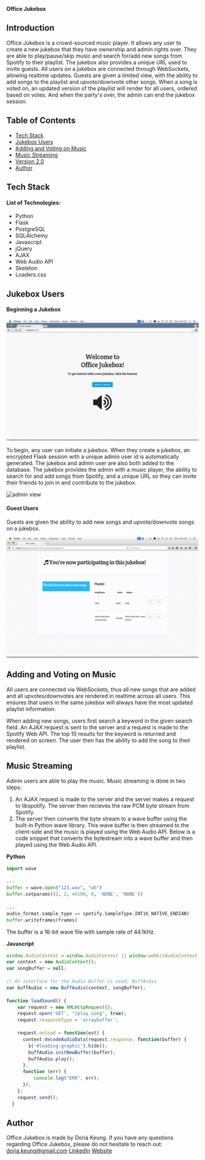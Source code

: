 **Office Jukebox**

## Introduction
Office Jukebox is a crowd-sourced music player. It allows any user to create a new jukebox that they have ownership and admin rights over. They are able to play/pause/skip music and search for/add new songs from Spotify to their playlist. The jukebox also provides a unique URL used to invite guests. All users on a jukebox are connected through WebSockets, allowing realtime updates. Guests are given a limited view, with the ability to add songs to the playlist and upvote/downvote other songs. When a song is voted on, an updated version of the playlist will render for all users, ordered based on votes. And when the party's over, the admin can end the jukebox session.

## Table of Contents
* [Tech Stack](#tech_stack)
* [Jukebox Users](#users)
* [Adding and Voting on Music](#playlist)
* [Music Streaming](#music)
* [Version 2.0](#v2)
* [Author](#author)

## <a name="tech_stack"></a>Tech Stack
#### List of Technologies:
* Python
* Flask
* PostgreSQL
* SQLAlchemy
* Javascript
* jQuery
* AJAX
* Web Audio API
* Skeleton
* Loaders.css

## <a name="users"></a>Jukebox Users
#### Beginning a Jukebox

<!--gif: jukebox creation-->
![jukebox creation](/static/imgs/create_jukebox.gif)

To begin, any user can initiate a jukebox. When they create a jukebox, an encrypted Flask session with a unique admin user id is automatically generated. The jukebox and admin user are also both added to the database. The jukebox provides the admin with a music player, the ability to search for and add songs from Spotify, and a unique URL so they can invite their friends to join in and contribute to the jukebox.

<!--gif: jukebox admin view, song search and add-->
![admin view](/static/imgs/admin_view.gif)

#### Guest Users
Guests are given the ability to add new songs and upvote/downvote songs on a jukebox.

<!--gif: guest view of the jukebox-->
![guest view](/static/imgs/guest_view.gif)

## <a name="playlist"></a>Adding and Voting on Music
All users are connected via WebSockets, thus all new songs that are added and all upvotes/downvotes are rendered in realtime across all users. This ensures that users in the same jukebox will always have the most updated playlist information.

When adding new songs, users first search a keyword in the given search field. An AJAX request is sent to the server and a request is made to the Spotify Web API. The top 10 results for the keyword is returned and rendered on screen. The user then has the ability to add the song to their playlist.

## <a name="music"></a>Music Streaming
Admin users are able to play the music. Music streaming is done in two steps:
1. An AJAX request is made to the server and the server makes a request to libspotify. The server then recieves the raw PCM byte stream from Spotify.
2. The server then converts the byte stream to a wave buffer using the built-in Python wave library. This wave buffer is then streamed to the client-side and the music is played using the Web Audio API. Below is a code snippet that converts the bytestream into a wave buffer and then played using the Web Audio API.

**Python**
```python
import wave

...
buffer = wave.open("123.wav", "wb")
buffer.setparams((2, 2, 44100, 0, 'NONE', 'NONE'))

...
audio_format.sample_type == spotify.SampleType.INT16_NATIVE_ENDIAN)
buffer.writeframes(frames)
```
The buffer is a 16-bit wave file with sample rate of 44.1kHz.

**Javascript**
```javascript
window.AudioContext = window.AudioContext || window.webkitAudioContext;
var context = new AudioContext();
var songBuffer = null;

// An interface for the Audio Buffer is used: BuffAudio
var buffAudio = new BuffAudio(context, songBuffer);

function loadSound() {
    var request = new XMLHttpRequest();
    request.open('GET', "/play_song", true);
    request.responseType = 'arraybuffer';
    
    request.onload = function(evt) {
      context.decodeAudioData(request.response, function(buffer) {
        $('#loading-graphic').hide();
        buffAudio.initNewBuffer(buffer);
        buffAudio.play();
      },
      function (err) {
          console.log("ERR", err);
      });
    };
    request.send();
  }
```

## <a name="author"></a>Author
Office Jukebox is made by Doria Keung. If you have any questions regarding Office Jukebox, please do not hesitate to reach out:
<doria.keung@gmail.com>
[LinkedIn](https://www.linkedin.com/in/doriakeung)
[Website](http://doriable.github.io)
